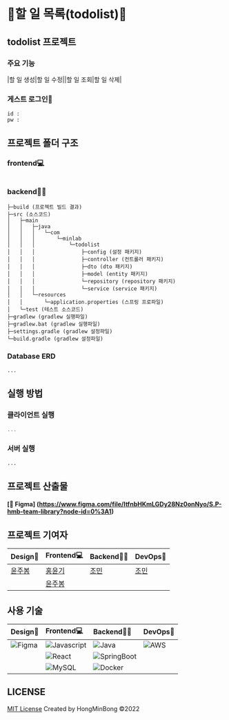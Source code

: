 # 📝할 일 목록(todolist)📝

## todolist 프로젝트
### 주요 기능
|할 일 생성|할 일 수정||할 일 조회|할 일 삭제| 

### 게스트 로그인🔑
```
id : 
pw :
```

## 프로젝트 폴더 구조

### frontend💻
```

```

### backend👨‍💻
```
├─build (프로젝트 빌드 결과)
├─src (소스코드)
│   ├─main
│   │   ├─java
│   │   │   └─com
│   │   │       └─minlab
│   │   │           └─todolist
│   │   │               ├─config (설정 패키지)
│   │   │               ├─controller (컨트롤러 패키지)
│   │   │               ├─dto (dto 패키지)
│   │   │               ├─model (entity 패키지)
│   │   │               └─repository (repository 패키지)
│   │   │               └─service (service 패키지)
│   │   └─resources
│   │       └─application.properties (스프링 프로파일)
│   └─test (테스트 소스코드)
├─gradlew (gradlew 실행파일)
├─gradlew.bat (gradlew 실행파일)
├─settings.gradle (gradlew 설정파일)
└─build.gradle (gradlew 설정파일)
```

### Database ERD
```
...
```

## 실행 방법

### 클라이언트 실행
```js
...
```

### 서버 실행
```
...
```

## 프로젝트 산출물
#### [🎨 Figma] (https://www.figma.com/file/ItfnbHKmLGDy28Nz0onNyo/S.P-hmb-team-library?node-id=0%3A1)

## 프로젝트 기여자
|Design🎨|Frontend💻|Backend👨‍💻|DevOps🚊|
|:---|:---|:---|:---|
|[윤주봉](https://github.com/dbswnqhd12)|[홍윤기](https://github.com/altanis7)|[조민](https://github.com/Minnaldo)|[조민](https://github.com/Minnaldo)|
| |[윤주봉](https://github.com/dbswnqhd12)| | |

## 사용 기술
|Design🎨|Frontend💻|Backend👨‍💻|DevOps🚊|
|:---|:---|:---|:---|
|![Figma](https://img.shields.io/badge/Figma-F24E1E?style=for-the-badge&logo=Figma&logoColor=white)|![Javascript](https://img.shields.io/badge/Javascript-ffb13b?style=for-the-badge&logo=javascript&logoColor=white)|![Java](https://img.shields.io/badge/Java-007396?style=for-the-badge&logo=Java&logoColor=white)|![AWS](https://img.shields.io/badge/AWS-%23FF9900.svg?style=for-the-badge&logo=amazon-aws&logoColor=white)|
| |![React](https://img.shields.io/badge/react-%2320232a.svg?style=for-the-badge&logo=react&logoColor=%2361DAFB)|![SpringBoot](https://img.shields.io/badge/SpringBoot-6DB33F?style=for-the-badge&logo=Spring&logoColor=white)| |
| |![MySQL](https://img.shields.io/badge/mysql-4479A1?style=for-the-badge&logo=mysql&logoColor=white)|![Docker](https://img.shields.io/badge/Docker-2496ED.svg?style=for-the-badge&logo=Docker&logoColor=white)|

## LICENSE

[MIT License]() Created by HongMinBong ©2022
<!-- ![License](https://img.shields.io/github/license/INFP-Study/CIAT) -->
